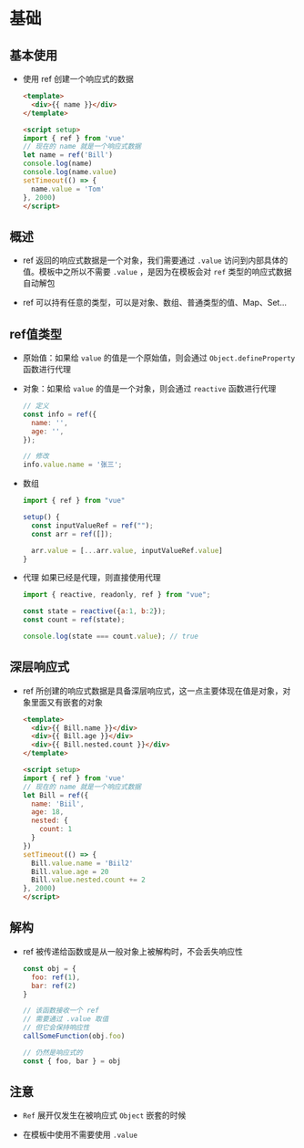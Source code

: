 # 基础

## 基本使用

+ 使用 ref 创建一个响应式的数据

  ```html
  <template>
    <div>{{ name }}</div>
  </template>

  <script setup>
  import { ref } from 'vue'
  // 现在的 name 就是一个响应式数据
  let name = ref('Bill')
  console.log(name)
  console.log(name.value)
  setTimeout(() => {
    name.value = 'Tom'
  }, 2000)
  </script>
  ```

## 概述

+ ref 返回的响应式数据是一个对象，我们需要通过 `.value` 访问到内部具体的值。模板中之所以不需要 `.value` ，是因为在模板会对 `ref` 类型的响应式数据自动解包

+ ref 可以持有任意的类型，可以是对象、数组、普通类型的值、Map、Set...

## ref值类型

+ 原始值：如果给 `value` 的值是一个原始值，则会通过 `Object.defineProperty` 函数进行代理

+ 对象：如果给 `value` 的值是一个对象，则会通过 `reactive` 函数进行代理

  ```js
  // 定义
  const info = ref({
    name: '',
    age: '',
  });

  // 修改
  info.value.name = '张三';
  ```

+ 数组

  ```js
  import { ref } from "vue"

  setup() {
    const inputValueRef = ref("");
    const arr = ref([]);

    arr.value = [...arr.value, inputValueRef.value]
  }
  ```

+ 代理 如果已经是代理，则直接使用代理

  ```js
  import { reactive, readonly, ref } from "vue";

  const state = reactive({a:1, b:2});
  const count = ref(state);

  console.log(state === count.value); // true
  ```

## 深层响应式

+ ref 所创建的响应式数据是具备深层响应式，这一点主要体现在值是对象，对象里面又有嵌套的对象

  ```html
  <template>
    <div>{{ Bill.name }}</div>
    <div>{{ Bill.age }}</div>
    <div>{{ Bill.nested.count }}</div>
  </template>

  <script setup>
  import { ref } from 'vue'
  // 现在的 name 就是一个响应式数据
  let Bill = ref({
    name: 'Biil',
    age: 18,
    nested: {
      count: 1
    }
  })
  setTimeout(() => {
    Bill.value.name = 'Biil2'
    Bill.value.age = 20
    Bill.value.nested.count += 2
  }, 2000)
  </script>
  ```

## 解构

+ ref 被传递给函数或是从一般对象上被解构时，不会丢失响应性

  ```js
  const obj = {
    foo: ref(1),
    bar: ref(2)
  }

  // 该函数接收一个 ref
  // 需要通过 .value 取值
  // 但它会保持响应性
  callSomeFunction(obj.foo)

  // 仍然是响应式的
  const { foo, bar } = obj
  ```

## 注意

+ `Ref` 展开仅发生在被响应式 `Object` 嵌套的时候

+ 在模板中使用不需要使用 `.value`

